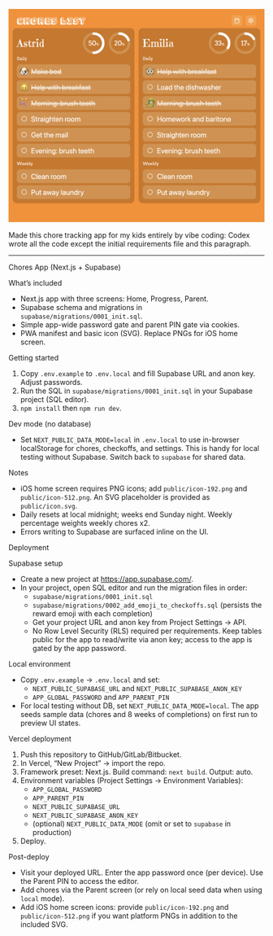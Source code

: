 ![Chores app screenshot](docs/chores.png)

Made this chore tracking app for my kids entirely by vibe coding: Codex wrote all the code except the initial requirements file and this paragraph.

<hr>

Chores App (Next.js + Supabase)

What’s included

- Next.js app with three screens: Home, Progress, Parent.
- Supabase schema and migrations in `supabase/migrations/0001_init.sql`.
- Simple app-wide password gate and parent PIN gate via cookies.
- PWA manifest and basic icon (SVG). Replace PNGs for iOS home screen.

Getting started

1. Copy `.env.example` to `.env.local` and fill Supabase URL and anon key. Adjust passwords.
2. Run the SQL in `supabase/migrations/0001_init.sql` in your Supabase project (SQL editor).
3. `npm install` then `npm run dev`.

Dev mode (no database)

- Set `NEXT_PUBLIC_DATA_MODE=local` in `.env.local` to use in-browser localStorage for chores, checkoffs, and settings. This is handy for local testing without Supabase. Switch back to `supabase` for shared data.

Notes

- iOS home screen requires PNG icons; add `public/icon-192.png` and `public/icon-512.png`. An SVG placeholder is provided as `public/icon.svg`.
- Daily resets at local midnight; weeks end Sunday night. Weekly percentage weights weekly chores x2.
- Errors writing to Supabase are surfaced inline on the UI.

Deployment

Supabase setup

- Create a new project at https://app.supabase.com/.
- In your project, open SQL editor and run the migration files in order:
  - `supabase/migrations/0001_init.sql`
  - `supabase/migrations/0002_add_emoji_to_checkoffs.sql` (persists the reward emoji with each completion)
  - Get your project URL and anon key from Project Settings → API.
  - No Row Level Security (RLS) required per requirements. Keep tables public for the app to read/write via anon key; access to the app is gated by the app password.

Local environment

- Copy `.env.example` → `.env.local` and set:
  - `NEXT_PUBLIC_SUPABASE_URL` and `NEXT_PUBLIC_SUPABASE_ANON_KEY`
  - `APP_GLOBAL_PASSWORD` and `APP_PARENT_PIN`
- For local testing without DB, set `NEXT_PUBLIC_DATA_MODE=local`. The app seeds sample data (chores and 8 weeks of completions) on first run to preview UI states.

Vercel deployment

1. Push this repository to GitHub/GitLab/Bitbucket.
2. In Vercel, “New Project” → import the repo.
3. Framework preset: Next.js. Build command: `next build`. Output: auto.
4. Environment variables (Project Settings → Environment Variables):
   - `APP_GLOBAL_PASSWORD`
   - `APP_PARENT_PIN`
   - `NEXT_PUBLIC_SUPABASE_URL`
   - `NEXT_PUBLIC_SUPABASE_ANON_KEY`
   - (optional) `NEXT_PUBLIC_DATA_MODE` (omit or set to `supabase` in production)
5. Deploy.

Post-deploy

- Visit your deployed URL. Enter the app password once (per device). Use the Parent PIN to access the editor.
- Add chores via the Parent screen (or rely on local seed data when using `local` mode).
- Add iOS home screen icons: provide `public/icon-192.png` and `public/icon-512.png` if you want platform PNGs in addition to the included SVG.
